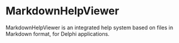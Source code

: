 # MarkdownHelpViewer
MarkdownHelpViewer  is an integrated help system based on files in Markdown format, for Delphi applications.
